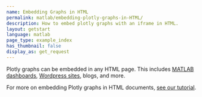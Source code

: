 ```yaml
---
name: Embedding Graphs in HTML
permalink: matlab/embedding-plotly-graphs-in-HTML/
description: How to embed plotly graphs with an iframe in HTML.
layout: getstart
language: matlab
page_type: example_index
has_thumbnail: false
display_as: get_request
---
```


<div class="content-box">

<p>Plotly graphs can be embedded in any HTML page. This includes <a href="http://moderndata.plot.ly/r-python-matlab-dashboards-graphs-with-d3-js-webgl/">MATLAB dashboards</a>, <a href="https://wordpress.org/plugins/wp-plotly/">Wordpress sites</a>, blogs, and more.</p>

<p>For more on embedding Plotly graphs in HTML documents, <a href="https://plot.ly/how-to-embed-plotly-graphs-in-websites/">see our tutorial</a>.</p>

</div>
